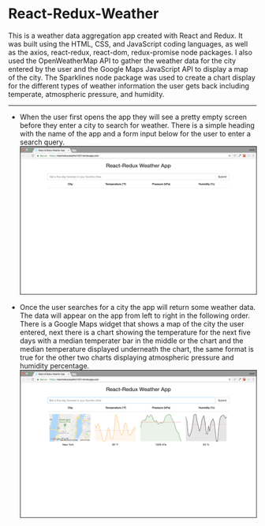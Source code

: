 # React-Redux-Weather
This is a weather data aggregation app created with React and Redux. It was built using the HTML, CSS, and JavaScript coding languages, as well as the axios, react-redux, react-dom, redux-promise node packages. I also used the OpenWeatherMap API to gather the weather data for the city entered by the user and the Google Maps JavaScript API to display a map of the city. The Sparklines node package was used to create a chart display for the different types of weather information the user gets back including temperate, atmospheric pressure, and humidity.

---

- When the user first opens the app they will see a pretty empty screen before they enter a city to search for weather. There is a simple heading with the name of the app and a form input below for the user to enter a search query.
![FIRST SCREEN](/read_me/1-first.png)

- Once the user searches for a city the app will return some weather data. The data will appear on the app from left to right in the following order. There is a Google Maps widget that shows a map of the city the user entered, next there is a chart showing the temperature for the next five days with a median temperater bar in the middle or the chart and the median temperature displayed underneath the chart, the same format is true for the other two charts displaying atmospheric pressure and humidity percentage.
![CITY SEARCH](/read_me/2-city.png)
